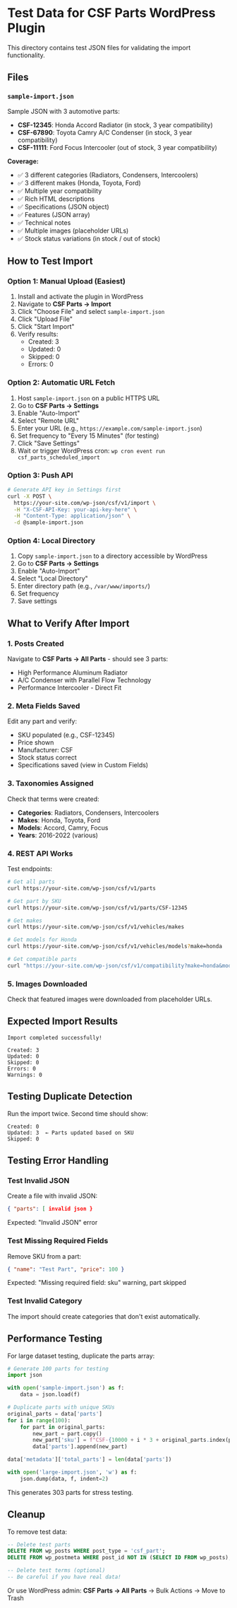 # Test Data for CSF Parts WordPress Plugin

This directory contains test JSON files for validating the import functionality.

## Files

### `sample-import.json`

Sample JSON with 3 automotive parts:
- **CSF-12345**: Honda Accord Radiator (in stock, 3 year compatibility)
- **CSF-67890**: Toyota Camry A/C Condenser (in stock, 3 year compatibility)
- **CSF-11111**: Ford Focus Intercooler (out of stock, 3 year compatibility)

**Coverage:**
- ✅ 3 different categories (Radiators, Condensers, Intercoolers)
- ✅ 3 different makes (Honda, Toyota, Ford)
- ✅ Multiple year compatibility
- ✅ Rich HTML descriptions
- ✅ Specifications (JSON object)
- ✅ Features (JSON array)
- ✅ Technical notes
- ✅ Multiple images (placeholder URLs)
- ✅ Stock status variations (in stock / out of stock)

## How to Test Import

### Option 1: Manual Upload (Easiest)

1. Install and activate the plugin in WordPress
2. Navigate to **CSF Parts → Import**
3. Click "Choose File" and select `sample-import.json`
4. Click "Upload File"
5. Click "Start Import"
6. Verify results:
   - Created: 3
   - Updated: 0
   - Skipped: 0
   - Errors: 0

### Option 2: Automatic URL Fetch

1. Host `sample-import.json` on a public HTTPS URL
2. Go to **CSF Parts → Settings**
3. Enable "Auto-Import"
4. Select "Remote URL"
5. Enter your URL (e.g., `https://example.com/sample-import.json`)
6. Set frequency to "Every 15 Minutes" (for testing)
7. Click "Save Settings"
8. Wait or trigger WordPress cron: `wp cron event run csf_parts_scheduled_import`

### Option 3: Push API

```bash
# Generate API key in Settings first
curl -X POST \
  https://your-site.com/wp-json/csf/v1/import \
  -H "X-CSF-API-Key: your-api-key-here" \
  -H "Content-Type: application/json" \
  -d @sample-import.json
```

### Option 4: Local Directory

1. Copy `sample-import.json` to a directory accessible by WordPress
2. Go to **CSF Parts → Settings**
3. Enable "Auto-Import"
4. Select "Local Directory"
5. Enter directory path (e.g., `/var/www/imports/`)
6. Set frequency
7. Save settings

## What to Verify After Import

### 1. Posts Created
Navigate to **CSF Parts → All Parts** - should see 3 parts:
- High Performance Aluminum Radiator
- A/C Condenser with Parallel Flow Technology
- Performance Intercooler - Direct Fit

### 2. Meta Fields Saved
Edit any part and verify:
- SKU populated (e.g., CSF-12345)
- Price shown
- Manufacturer: CSF
- Stock status correct
- Specifications saved (view in Custom Fields)

### 3. Taxonomies Assigned
Check that terms were created:
- **Categories**: Radiators, Condensers, Intercoolers
- **Makes**: Honda, Toyota, Ford
- **Models**: Accord, Camry, Focus
- **Years**: 2016-2022 (various)

### 4. REST API Works
Test endpoints:

```bash
# Get all parts
curl https://your-site.com/wp-json/csf/v1/parts

# Get part by SKU
curl https://your-site.com/wp-json/csf/v1/parts/CSF-12345

# Get makes
curl https://your-site.com/wp-json/csf/v1/vehicles/makes

# Get models for Honda
curl https://your-site.com/wp-json/csf/v1/vehicles/models?make=honda

# Get compatible parts
curl "https://your-site.com/wp-json/csf/v1/compatibility?make=honda&model=accord&year=2020"
```

### 5. Images Downloaded
Check that featured images were downloaded from placeholder URLs.

## Expected Import Results

```
Import completed successfully!

Created: 3
Updated: 0
Skipped: 0
Errors: 0
Warnings: 0
```

## Testing Duplicate Detection

Run the import twice. Second time should show:
```
Created: 0
Updated: 3  ← Parts updated based on SKU
Skipped: 0
```

## Testing Error Handling

### Test Invalid JSON
Create a file with invalid JSON:
```json
{ "parts": [ invalid json }
```
Expected: "Invalid JSON" error

### Test Missing Required Fields
Remove SKU from a part:
```json
{ "name": "Test Part", "price": 100 }
```
Expected: "Missing required field: sku" warning, part skipped

### Test Invalid Category
The import should create categories that don't exist automatically.

## Performance Testing

For large dataset testing, duplicate the parts array:
```python
# Generate 100 parts for testing
import json

with open('sample-import.json') as f:
    data = json.load(f)

# Duplicate parts with unique SKUs
original_parts = data['parts']
for i in range(100):
    for part in original_parts:
        new_part = part.copy()
        new_part['sku'] = f"CSF-{10000 + i * 3 + original_parts.index(part)}"
        data['parts'].append(new_part)

data['metadata']['total_parts'] = len(data['parts'])

with open('large-import.json', 'w') as f:
    json.dump(data, f, indent=2)
```

This generates 303 parts for stress testing.

## Cleanup

To remove test data:
```sql
-- Delete test parts
DELETE FROM wp_posts WHERE post_type = 'csf_part';
DELETE FROM wp_postmeta WHERE post_id NOT IN (SELECT ID FROM wp_posts);

-- Delete test terms (optional)
-- Be careful if you have real data!
```

Or use WordPress admin: **CSF Parts → All Parts** → Bulk Actions → Move to Trash
